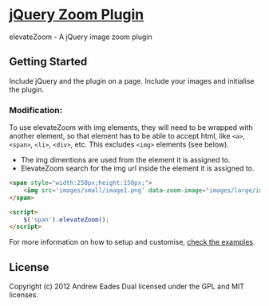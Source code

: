 [jQuery Zoom Plugin](http://www.elevateweb.co.uk/image-zoom/)
================================

elevateZoom - A jQuery image zoom plugin


## Getting Started

Include jQuery and the plugin on a page. Include your images and initialise the plugin.

### Modification: 
To use elevateZoom with img elements, they will need to be wrapped with another element, so that element has to be able to accept html, like `<a>`, `<span>`, `<li>`, `<div>`, etc. This excludes `<img>` elements (see below).
* The img dimentions are used from the element it is assigned to.
* ElevateZoom search for the img url inside the element it is assigned to.


```html
<span style="width:250px;height:150px;">
	<img src='images/small/image1.png' data-zoom-image="images/large/image1.jpg"/>
</span>

<script>
    $('span').elevateZoom();
</script>
```

For more information on how to setup and customise, [check the examples](http://www.elevateweb.co.uk/image-zoom/examples).

## License
Copyright (c) 2012 Andrew Eades
Dual licensed under the GPL and MIT licenses.
